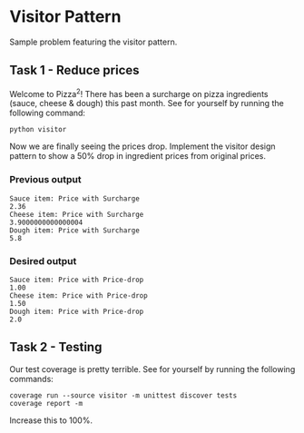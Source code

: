 # Visitor Pattern
Sample problem featuring the visitor pattern.

## Task 1 - Reduce prices
Welcome to Pizza<sup>2</sup>! There has been a surcharge on pizza ingredients (sauce, cheese & dough) this past month. See for yourself by running the following command:

```
python visitor
```

Now we are finally seeing the prices drop. Implement the visitor design pattern to show a 50% drop in ingredient prices from original prices.

### Previous output

```
Sauce item: Price with Surcharge
2.36
Cheese item: Price with Surcharge
3.9000000000000004
Dough item: Price with Surcharge
5.8
```

### Desired output

```
Sauce item: Price with Price-drop
1.00
Cheese item: Price with Price-drop
1.50
Dough item: Price with Price-drop
2.0
```

## Task 2 - Testing

Our test coverage is pretty terrible. See for yourself by running the following commands:

```
coverage run --source visitor -m unittest discover tests
coverage report -m
```

Increase this to 100%.
